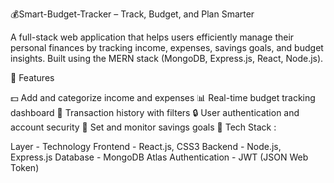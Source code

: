 💰Smart-Budget-Tracker – Track, Budget, and Plan Smarter

A full-stack web application that helps users efficiently manage their personal finances by tracking income, expenses, savings goals, and budget insights. Built using the MERN stack (MongoDB, Express.js, React, Node.js).

📌 Features

💵 Add and categorize income and expenses
📊 Real-time budget tracking dashboard
📁 Transaction history with filters
🔒 User authentication and account security
🎯 Set and monitor savings goals
🧱 Tech Stack :

Layer - Technology
Frontend - React.js, CSS3
Backend - Node.js, Express.js
Database - MongoDB Atlas
Authentication - JWT (JSON Web Token)
